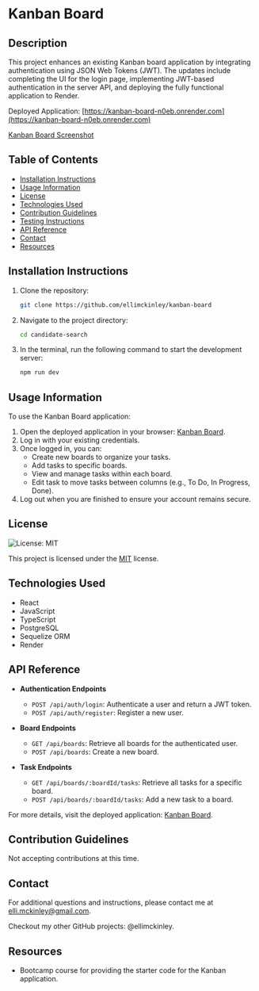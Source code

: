 # Kanban Board

## Description

This project enhances an existing Kanban board application by integrating authentication using JSON Web Tokens (JWT). The updates include completing the UI for the login page, implementing JWT-based authentication in the server API, and deploying the fully functional application to Render.

Deployed Application: [https://kanban-board-n0eb.onrender.com](https://kanban-board-n0eb.onrender.com)

[Kanban Board Screenshot]()
[]()

## Table of Contents

- [Installation Instructions](#installation-instructions)
- [Usage Information](#usage-information)
- [License](#license)
- [Technologies Used](#technologies-used)
- [Contribution Guidelines](#contribution-guidelines)
- [Testing Instructions](#testing-instructions)
- [API Reference](#api-reference)
- [Contact](#contact)
- [Resources](#resources)

## Installation Instructions

1. Clone the repository:
   ```bash
   git clone https://github.com/ellimckinley/kanban-board
   ```
2. Navigate to the project directory:

   ```bash
   cd candidate-search

   ```

3. In the terminal, run the following command to start the development server:
   ```bash
   npm run dev
   ```

## Usage Information

To use the Kanban Board application:

1. Open the deployed application in your browser: [Kanban Board](https://kanban-board-n0eb.onrender.com).
2. Log in with your existing credentials.
3. Once logged in, you can:
   - Create new boards to organize your tasks.
   - Add tasks to specific boards.
   - View and manage tasks within each board.
   - Edit task to move tasks between columns (e.g., To Do, In Progress, Done).
4. Log out when you are finished to ensure your account remains secure.

## License

![License: MIT](https://img.shields.io/badge/License-MIT-yellow.svg)

This project is licensed under the [MIT](https://opensource.org/licenses/MIT) license.

## Technologies Used

- React
- JavaScript
- TypeScript
- PostgreSQL
- Sequelize ORM
- Render

## API Reference

- **Authentication Endpoints**

  - `POST /api/auth/login`: Authenticate a user and return a JWT token.
  - `POST /api/auth/register`: Register a new user.

- **Board Endpoints**

  - `GET /api/boards`: Retrieve all boards for the authenticated user.
  - `POST /api/boards`: Create a new board.

- **Task Endpoints**
  - `GET /api/boards/:boardId/tasks`: Retrieve all tasks for a specific board.
  - `POST /api/boards/:boardId/tasks`: Add a new task to a board.

For more details, visit the deployed application: [Kanban Board](https://kanban-board-n0eb.onrender.com).

## Contribution Guidelines

Not accepting contributions at this time.

## Contact

For additional questions and instructions, please contact me at [elli.mckinley@gmail.com](mailto:elli.mckinley@gmail.com).

Checkout my other GitHub projects: @ellimckinley.

## Resources

- Bootcamp course for providing the starter code for the Kanban application.
